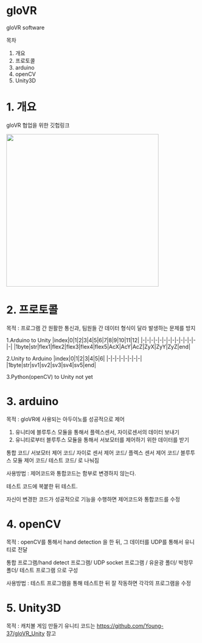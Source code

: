 # gloVR

gloVR software

목차
1. 개요
2. 프로토콜
3. arduino
4. openCV
5. Unity3D

# 1. 개요
gloVR 협업을 위한 깃헙링크
<div>
  <img src = "https://user-images.githubusercontent.com/44994031/92015175-5cb7ae00-ed8b-11ea-8fcc-457e3322e03b.png" width = "400px" height = "400px">
</div>

# 2. 프로토콜

목적 : 프로그램 간 원활한 통신과, 팀원들 간 데이터 형식이 달라 발생하는 문제를 방지

1.Arduino to Unity
|index|0|1|2|3|4|5|6|7|8|9|10|11|12|
|-|-|-|-|-|-|-|-|-|-|-|-|-|-|
|1byte|str|flex1|flex2|flex3|flex4|flex5|AcX|AcY|AcZ|ZyX|ZyY|ZyZ|end|

2.Unity to Arduino
|index|0|1|2|3|4|5|6|
|-|-|-|-|-|-|-|-|
|1byte|str|sv1|sv2|sv3|sv4|sv5|end|

3.Python(openCV) to Unity
not yet


# 3. arduino

목적 : gloVR에 사용되는 아두이노를 성공적으로 제어
1. 유니티에 블루투스 모듈을 통해서 플렉스센서, 자이로센서의 데이터 보내기
2. 유니티로부터 블루투스 모듈을 통해서 서보모터를 제어하기 위한 데이터를 받기

통합 코드/ 서보모터 제어 코드/ 자이로 센서 제어 코드/ 플렉스 센서 제어 코드/ 블루투스 모듈 제어 코드/ 테스트 코드/ 로 나눠짐

사용방법 : 제어코드와 통합코드는 함부로 변경하지 않는다.

테스트 코드에 복붙한 뒤 테스트.

자신이 변경한 코드가 성공적으로 기능을 수행하면 제어코드와 통합코드를 수정

# 4. openCV
목적 : openCV를 통해서 hand detection 을 한 뒤, 그 데이터를 UDP를 통해서 유니티로 전달

통합 프로그램/hand detect 프로그램/ UDP socket 프로그램 / 유윤광 폴더/ 박정무 폴더/ 테스트 프로그램 으로 구성

사용방법 : 테스트 프로그램을 통해 테스트한 뒤 잘 작동하면 각각의 프로그램을 수정

# 5. Unity3D
목적 : 캐치볼 게임 만들기
유니티 코드는 https://github.com/Young-37/gloVR_Unity 참고

